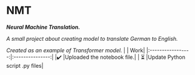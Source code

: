 # NMT
<i> <b>  Neural Machine Translation. </b> </i>

<i> A small project about creating model to translate German to English. </i>

<i> Created as an example of Transformer model. </i>
|    | Work|
|:-----------------:|:---------------:|
|:heavy_check_mark: |Uploaded the notebook file.|
| :hourglass_flowing_sand: |Update Python script .py files|
